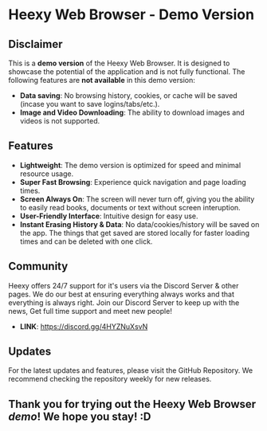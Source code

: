 # Heexy Web Browser - Demo Version

## Disclaimer
This is a **demo version** of the Heexy Web Browser. It is designed to showcase the potential of the application and is not fully functional. The following features are **not available** in this demo version:
- **Data saving**: No browsing history, cookies, or cache will be saved (incase you want to save logins/tabs/etc.).
- **Image and Video Downloading**: The ability to download images and videos is not supported.

## Features
- **Lightweight**: The demo version is optimized for speed and minimal resource usage.
- **Super Fast Browsing**: Experience quick navigation and page loading times.
- **Screen Always On**: The screen will never turn off, giving you the ability to easily read books, documents or text without screen interuption.
- **User-Friendly Interface**: Intuitive design for easy use.
- **Instant Erasing History & Data**: No data/cookies/history will be saved on the app. The things that get saved are stored locally for faster loading times and can be deleted with one click.

## Community
Heexy offers 24/7 support for it's users via the Discord Server & other pages. We do our best at ensuring everything always works and that everything is always right.
Join our Discord Server to keep up with the news, Get full time support and meet new people!
- **LINK**:
https://discord.gg/4HYZNuXsvN

## Updates
For the latest updates and features, please visit the GitHub Repository. We recommend checking the repository weekly for new releases.

## Thank you for trying out the **Heexy Web Browser** *demo*! We hope you stay! :D
